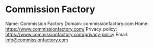 
# Commission Factory

Name: Commission Factory
Domain: commissionfactory.com
Home: https://www.commissionfactory.com/
Privacy_policy: https://www.commissionfactory.com/privacy-policy
Email: info@commissionfactory.com
